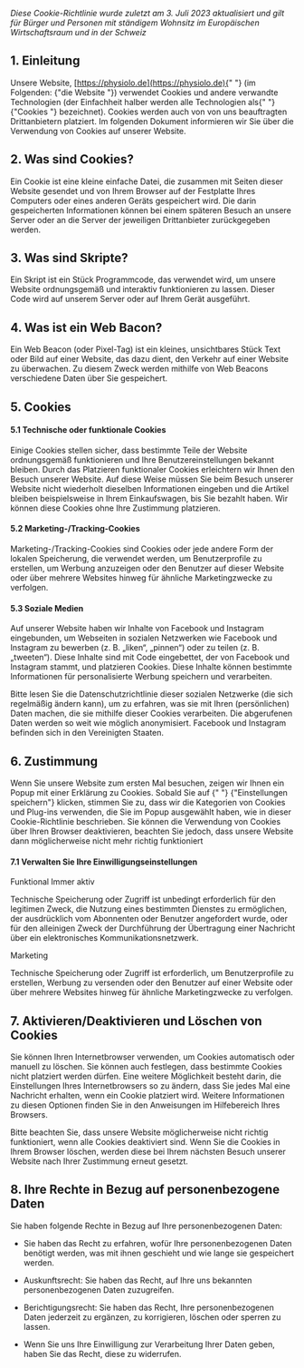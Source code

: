 _Diese Cookie-Richtlinie wurde zuletzt am 3. Juli 2023 aktualisiert und gilt für Bürger und Personen mit ständigem Wohnsitz im Europäischen Wirtschaftsraum und in der Schweiz_

1\. Einleitung
----------------

Unsere Website, [https://physiolo.de](https://physiolo.de){" "} (im Folgenden: {"die Website "}) verwendet Cookies und andere verwandte Technologien (der Einfachheit halber werden alle Technologien als{" "} {"Cookies "} bezeichnet). Cookies werden auch von von uns beauftragten Drittanbietern platziert. Im folgenden Dokument informieren wir Sie über die Verwendung von Cookies auf unserer Website.

2\. Was sind Cookies?
---------------------

Ein Cookie ist eine kleine einfache Datei, die zusammen mit Seiten dieser Website gesendet und von Ihrem Browser auf der Festplatte Ihres Computers oder eines anderen Geräts gespeichert wird. Die darin gespeicherten Informationen können bei einem späteren Besuch an unsere Server oder an die Server der jeweiligen Drittanbieter zurückgegeben werden.

3\. Was sind Skripte?
--------------------

Ein Skript ist ein Stück Programmcode, das verwendet wird, um unsere Website ordnungsgemäß und interaktiv funktionieren zu lassen. Dieser Code wird auf unserem Server oder auf Ihrem Gerät ausgeführt.

4\. Was ist ein Web Bacon?
---------------------------

Ein Web Beacon (oder Pixel-Tag) ist ein kleines, unsichtbares Stück Text oder Bild auf einer Website, das dazu dient, den Verkehr auf einer Website zu überwachen. Zu diesem Zweck werden mithilfe von Web Beacons verschiedene Daten über Sie gespeichert.

5\. Cookies
-----------

#### 5.1 Technische oder funktionale Cookies

Einige Cookies stellen sicher, dass bestimmte Teile der Website ordnungsgemäß funktionieren und Ihre Benutzereinstellungen bekannt bleiben. Durch das Platzieren funktionaler Cookies erleichtern wir Ihnen den Besuch unserer Website. Auf diese Weise müssen Sie beim Besuch unserer Website nicht wiederholt dieselben Informationen eingeben und die Artikel bleiben beispielsweise in Ihrem Einkaufswagen, bis Sie bezahlt haben. Wir können diese Cookies ohne Ihre Zustimmung platzieren.

#### 5.2 Marketing-/Tracking-Cookies

Marketing-/Tracking-Cookies sind Cookies oder jede andere Form der lokalen Speicherung, die verwendet werden, um Benutzerprofile zu erstellen, um Werbung anzuzeigen oder den Benutzer auf dieser Website oder über mehrere Websites hinweg für ähnliche Marketingzwecke zu verfolgen.

#### 5.3 Soziale Medien

Auf unserer Website haben wir Inhalte von Facebook und Instagram eingebunden, um Webseiten in sozialen Netzwerken wie Facebook und Instagram zu bewerben (z. B. „liken“, „pinnen“) oder zu teilen (z. B. „tweeten“). Diese Inhalte sind mit Code eingebettet, der von Facebook und Instagram stammt, und platzieren Cookies. Diese Inhalte können bestimmte Informationen für personalisierte Werbung speichern und verarbeiten.

Bitte lesen Sie die Datenschutzrichtlinie dieser sozialen Netzwerke (die sich regelmäßig ändern kann), um zu erfahren, was sie mit Ihren (persönlichen) Daten machen, die sie mithilfe dieser Cookies verarbeiten. Die abgerufenen Daten werden so weit wie möglich anonymisiert. Facebook und Instagram befinden sich in den Vereinigten Staaten.

6\. Zustimmung
-----------

Wenn Sie unsere Website zum ersten Mal besuchen, zeigen wir Ihnen ein Popup mit einer Erklärung zu Cookies. Sobald Sie auf {" "} {"Einstellungen speichern"} klicken, stimmen Sie zu, dass wir die Kategorien von Cookies und Plug-ins verwenden, die Sie im Popup ausgewählt haben, wie in dieser Cookie-Richtlinie beschrieben. Sie können die Verwendung von Cookies über Ihren Browser deaktivieren, beachten Sie jedoch, dass unsere Website dann möglicherweise nicht mehr richtig funktioniert

#### 7.1 Verwalten Sie Ihre Einwilligungseinstellungen

Funktional Immer aktiv

Technische Speicherung oder Zugriff ist unbedingt erforderlich für den legitimen Zweck, die Nutzung eines bestimmten Dienstes zu ermöglichen, der ausdrücklich vom Abonnenten oder Benutzer angefordert wurde, oder für den alleinigen Zweck der Durchführung der Übertragung einer Nachricht über ein elektronisches Kommunikationsnetzwerk.

Marketing

Technische Speicherung oder Zugriff ist erforderlich, um Benutzerprofile zu erstellen, Werbung zu versenden oder den Benutzer auf einer Website oder über mehrere Websites hinweg für ähnliche Marketingzwecke zu verfolgen.

7\. Aktivieren/Deaktivieren und Löschen von Cookies
-------------------------------------------

Sie können Ihren Internetbrowser verwenden, um Cookies automatisch oder manuell zu löschen. Sie können auch festlegen, dass bestimmte Cookies nicht platziert werden dürfen. Eine weitere Möglichkeit besteht darin, die Einstellungen Ihres Internetbrowsers so zu ändern, dass Sie jedes Mal eine Nachricht erhalten, wenn ein Cookie platziert wird. Weitere Informationen zu diesen Optionen finden Sie in den Anweisungen im Hilfebereich Ihres Browsers.

Bitte beachten Sie, dass unsere Website möglicherweise nicht richtig funktioniert, wenn alle Cookies deaktiviert sind. Wenn Sie die Cookies in Ihrem Browser löschen, werden diese bei Ihrem nächsten Besuch unserer Website nach Ihrer Zustimmung erneut gesetzt.

8\. Ihre Rechte in Bezug auf personenbezogene Daten
---------------------------------------------

Sie haben folgende Rechte in Bezug auf Ihre personenbezogenen Daten:

* Sie haben das Recht zu erfahren, wofür Ihre personenbezogenen Daten benötigt werden, was mit ihnen geschieht und wie lange sie gespeichert werden.

* Auskunftsrecht: Sie haben das Recht, auf Ihre uns bekannten personenbezogenen Daten zuzugreifen.

* Berichtigungsrecht: Sie haben das Recht, Ihre personenbezogenen Daten jederzeit zu ergänzen, zu korrigieren, löschen oder sperren zu lassen.

* Wenn Sie uns Ihre Einwilligung zur Verarbeitung Ihrer Daten geben, haben Sie das Recht, diese zu widerrufen.
